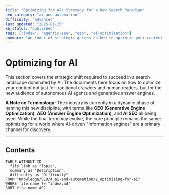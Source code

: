 ```yaml
---
title: "Optimizing for AI: Strategy for a New Search Paradigm"
seo_category: "ai-and-automation"
difficulty: "advanced"
last_updated: "2025-01-25"
kb_status: "published"
tags: ["index", "agentic-seo", "geo", "ai-optimization"]
summary: "An index of strategic guides on how to optimize your content and website for AI agents and generative search engines."
---
```

# Optimizing for AI

This section covers the strategic shift required to succeed in a search landscape dominated by AI. The documents here focus on how to optimize your content not just for traditional crawlers and human readers, but for the new audience of autonomous AI agents and generative answer engines.

**A Note on Terminology:** The industry is currently in a dynamic phase of naming this new discipline, with terms like **GEO (Generative Engine Optimization)**, **AEO (Answer Engine Optimization)**, and **AI SEO** all being used. While the final term may evolve, the core principle remains the same: optimizing for a world where AI-driven "information engines" are a primary channel for discovery.

---

## Contents

```dataview
TABLE WITHOUT ID
  file.link as "Topic",
  summary as "Description",
  difficulty as "Difficulty"
FROM "Knowledge/SEO/4_ai-and-automation/2_optimizing-for-ai"
WHERE file.name != "index.md"
SORT file.name ASC
````
